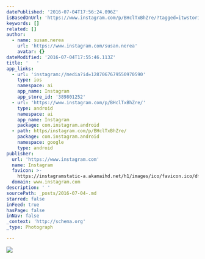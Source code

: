 ```yaml
---
datePublished: '2016-07-04T17:56:24.096Z'
isBasedOnUrl: 'https://www.instagram.com/p/BHclTxBhZre/?tagged=itwstories'
keywords: []
related: []
author:
  - name: susan.nerea
    url: 'https://www.instagram.com/susan.nerea'
    avatar: {}
dateModified: '2016-07-04T17:55:46.113Z'
title: '   '
app_links:
  - url: 'instagram://media?id=1287067679550970590'
    type: ios
    namespace: ai
    app_name: Instagram
    app_store_id: '389801252'
  - url: 'https://www.instagram.com/p/BHclTxBhZre/'
    type: android
    namespace: ai
    app_name: Instagram
    package: com.instagram.android
  - path: https/instagram.com/p/BHclTxBhZre/
    package: com.instagram.android
    namespace: google
    type: android
publisher:
  url: 'https://www.instagram.com'
  name: Instagram
  favicon: >-
    https://instagramstatic-a.akamaihd.net/h1/images/ico/favicon.ico/dfa85bb1fd63.ico
  domain: www.instagram.com
description: ' '
sourcePath: _posts/2016-07-04-.md
starred: false
inFeed: true
hasPage: false
inNav: false
_context: 'http://schema.org'
_type: Photograph

---
```

![   ](https://imgflo.herokuapp.com/graph/vahj1ThiexotieMo/348a220d18896d92004473035c8e9deb/noop.jpg?input=https%3A%2F%2Fscontent.cdninstagram.com%2Ft51.2885-15%2Fsh0.08%2Fe35%2Fp640x640%2F13549409_260655294309924_263883015_n.jpg%3Fig_cache_key%3DMTI4NzA2NzY3OTU1MDk3MDU5MA%253D%253D.2)